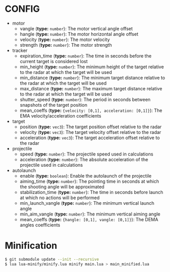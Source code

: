 
# CONFIG

- motor
	- vangle (**type:** `number`): The motor vertical angle offset
	- hangle (**type:** `number`): The motor horizontal angle offset
	- velocity (**type:** `number`): The motor velocity
	- strength (**type:** `number`): The motor strength
- tracker
	- expiration_time (**type:** `number`): The time in seconds before the current target is considered lost
	- min_height (**type:** `number`): The minimum height of the target relative to the radar at which the target will be used
	- min_distance (**type:** `number`): The minimum target distance relative to the radar at which the target will be used
	- max_distance (**type:** `number`): The maximum target distance relative to the radar at which the target will be used
	- shutter_speed (**type:** `number`): The period in seconds between snapshots of the target position
	- mean_coeffs (**type:** `{velocity: [0,1], acceleration: [0,1]}`): The EMA velocity/acceleration coefficients
- target
	- position (**type:** `vec3`): The target position offset relative to the radar
	- velocity (**type:** `vec3`): The target velocity offset relative to the radar
	- acceleration (**type:** `vec3`): The target acceleration offset relative to the radar
- projectile
	- speed (**type:** `number`): The projectile speed used in calculations
	- acceleration (**type:** `number`): The absolute acceleration of the projectile used in calculations
- autolaunch
	- enable (**type:** `boolean`): Enable the autolaunch of the projectile
	- aiming_time (**type:** `number`): The pointing time in seconds at which the shooting angle will be approximated
	- stabilization_time (**type:** `number`): The time in seconds before launch at which no actions will be performed
	- min_launch_vangle (**type:** `number`): The minimum vertical launch angle
	- min_aim_vangle (**type:** `number`): The minimum vertical aiming angle
	- mean_coeffs (**type:** `{hangle: [0,1], vangle: [0,1]}`): The DEMA angles coefficients

# Minification

```bash
$ git submodule update --init --recursive
$ lua lua-minify/minify.lua minify main.lua > main_minified.lua
```